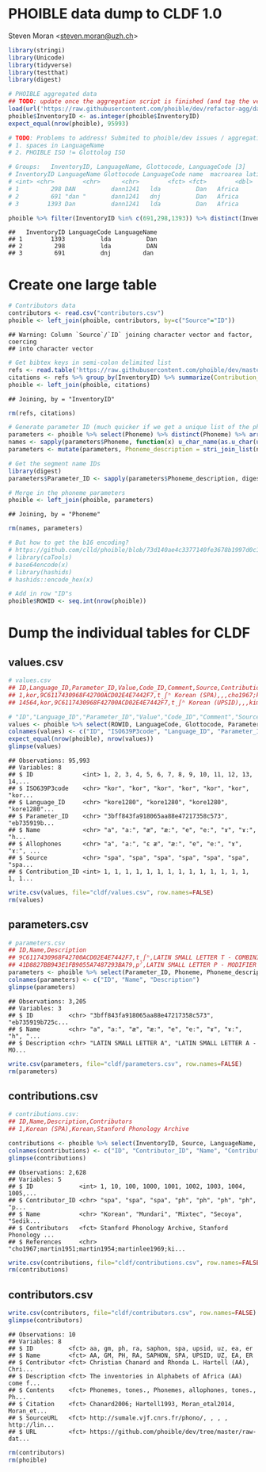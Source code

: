 PHOIBLE data dump to CLDF 1.0
================
Steven Moran &lt;<steven.moran@uzh.ch>&gt;

``` r
library(stringi)
library(Unicode)
library(tidyverse)
library(testthat)
library(digest)
```

``` r
# PHOIBLE aggregated data
## TODO: update once the aggregation script is finished (and tag the version)
load(url('https://raw.githubusercontent.com/phoible/dev/refactor-agg/data/phoible-by-phoneme.RData'))
phoible$InventoryID <- as.integer(phoible$InventoryID)
expect_equal(nrow(phoible), 95993)
```

``` r
# TODO: Problems to address! Submited to phoible/dev issues / aggregation PR.
# 1. spaces in LanguageName
# 2. PHOIBLE ISO != Glottolog ISO 

# Groups:   InventoryID, LanguageName, Glottocode, LanguageCode [3]
# InventoryID LanguageName Glottocode LanguageCode name  macroarea latitude longitude isocodes
# <int> <chr>        <chr>      <chr>        <fct> <fct>        <dbl>     <dbl> <fct>   
# 1         298 DAN          dann1241   lda          Dan   Africa        7.23     -8.25 daf     
# 2         691 "dan "       dann1241   dnj          Dan   Africa        7.23     -8.25 daf     
# 3        1393 Dan          dann1241   lda          Dan   Africa        7.23     -8.25 daf  

phoible %>% filter(InventoryID %in% c(691,298,1393)) %>% distinct(InventoryID, LanguageCode, LanguageName)
```

    ##   InventoryID LanguageCode LanguageName
    ## 1        1393          lda          Dan
    ## 2         298          lda          DAN
    ## 3         691          dnj         dan

Create one large table
======================

``` r
# Contributors data
contributors <- read.csv("contributors.csv")
phoible <- left_join(phoible, contributors, by=c("Source"="ID"))
```

    ## Warning: Column `Source`/`ID` joining character vector and factor, coercing
    ## into character vector

``` r
# Get bibtex keys in semi-colon delimited list
refs <- read.table('https://raw.githubusercontent.com/phoible/dev/master/mappings/InventoryID-Bibtex.tsv', sep="\t", header=T, stringsAsFactors=F)
citations <- refs %>% group_by(InventoryID) %>% summarize(Contribution_ID=tolower(paste(BibtexKey, collapse=";")))
phoible <- left_join(phoible, citations)
```

    ## Joining, by = "InventoryID"

``` r
rm(refs, citations)

# Generate parameter ID (much quicker if we get a unique list of the phonemes first)
parameters <- phoible %>% select(Phoneme) %>% distinct(Phoneme) %>% arrange(Phoneme)
names <- sapply(parameters$Phoneme, function(x) u_char_name(as.u_char(utf8ToInt(x))))
parameters <- mutate(parameters, Phoneme_description = stri_join_list(names, sep = " - "))

# Get the segment name IDs
library(digest)
parameters$Parameter_ID <- sapply(parameters$Phoneme_description, digest, algo="md5")

# Merge in the phoneme parameters
phoible <- left_join(phoible, parameters)
```

    ## Joining, by = "Phoneme"

``` r
rm(names, parameters)

# But how to get the b16 encoding?
# https://github.com/clld/phoible/blob/73d140ae4c3377140fe3678b1997d0c13d42ad41/phoible/scripts/initializedb.py#L353-L357
# library(caTools)
# base64encode(x)
# library(hashids)
# hashids::encode_hex(x)

# Add in row "ID"s
phoible$ROWID <- seq.int(nrow(phoible))
```

Dump the individual tables for CLDF
===================================

values.csv
----------

``` r
# values.csv
## ID,Language_ID,Parameter_ID,Value,Code_ID,Comment,Source,Contribution_ID
## 1,kor,9C6117430968F42700ACD02E4E7442F7,t̠ʃʰ Korean (SPA),,,cho1967;kim1972;martin1954;martinlee1969;martin1951;kim1968,1
## 14564,kor,9C6117430968F42700ACD02E4E7442F7,t̠ʃʰ Korean (UPSID),,,kim1986;martin1951;martinlee1969;martin1954;cho1967;kim1972,423

# "ID","Language_ID","Parameter_ID","Value","Code_ID","Comment","Source","Contribution_ID"
values <- phoible %>% select(ROWID, LanguageCode, Glottocode, Parameter_ID, Phoneme, Allophones, Source, InventoryID)
colnames(values) <- c("ID", "ISO639P3code", "Language_ID", "Parameter_ID", "Name", "Allophones", "Source", "Contribution_ID")
expect_equal(nrow(phoible), nrow(values))
glimpse(values)
```

    ## Observations: 95,993
    ## Variables: 8
    ## $ ID              <int> 1, 2, 3, 4, 5, 6, 7, 8, 9, 10, 11, 12, 13, 14,...
    ## $ ISO639P3code    <chr> "kor", "kor", "kor", "kor", "kor", "kor", "kor...
    ## $ Language_ID     <chr> "kore1280", "kore1280", "kore1280", "kore1280"...
    ## $ Parameter_ID    <chr> "3bff843fa918065aa88e47217358c573", "eb735919b...
    ## $ Name            <chr> "a", "aː", "æ", "æː", "e", "eː", "ɤ", "ɤː", "h...
    ## $ Allophones      <chr> "a", "aː", "ɛ æ", "æː", "e", "eː", "ɤ", "ɤː", ...
    ## $ Source          <chr> "spa", "spa", "spa", "spa", "spa", "spa", "spa...
    ## $ Contribution_ID <int> 1, 1, 1, 1, 1, 1, 1, 1, 1, 1, 1, 1, 1, 1, 1, 1...

``` r
write.csv(values, file="cldf/values.csv", row.names=FALSE)
rm(values)
```

parameters.csv
--------------

``` r
# parameters.csv
## ID,Name,Description
## 9C6117430968F42700ACD02E4E7442F7,t̠ʃʰ,LATIN SMALL LETTER T - COMBINING MINUS SIGN BELOW - LATIN SMALL LETTER ESH - MODIFIER LETTER SMALL H
## 41D8827BB943E1FB9055A7487293BA79,pˀ,LATIN SMALL LETTER P - MODIFIER LETTER GLOTTAL STOP
parameters <- phoible %>% select(Parameter_ID, Phoneme, Phoneme_description) %>% distinct()
colnames(parameters) <- c("ID", "Name", "Description")
glimpse(parameters)
```

    ## Observations: 3,205
    ## Variables: 3
    ## $ ID          <chr> "3bff843fa918065aa88e47217358c573", "eb735919b725c...
    ## $ Name        <chr> "a", "aː", "æ", "æː", "e", "eː", "ɤ", "ɤː", "h", "...
    ## $ Description <chr> "LATIN SMALL LETTER A", "LATIN SMALL LETTER A - MO...

``` r
write.csv(parameters, file="cldf/parameters.csv", row.names=FALSE)
rm(parameters)
```

contributions.csv
-----------------

``` r
# contributions.csv:
## ID,Name,Description,Contributors
## 1,Korean (SPA),Korean,Stanford Phonology Archive

contributions <- phoible %>% select(InventoryID, Source, LanguageName, Contributor, Contribution_ID) %>% distinct()
colnames(contributions) <- c("ID", "Contributor_ID", "Name", "Contributors", "References")
glimpse(contributions)
```

    ## Observations: 2,628
    ## Variables: 5
    ## $ ID             <int> 1, 10, 100, 1000, 1001, 1002, 1003, 1004, 1005,...
    ## $ Contributor_ID <chr> "spa", "spa", "spa", "ph", "ph", "ph", "ph", "p...
    ## $ Name           <chr> "Korean", "Mundari", "Mixtec", "Secoya", "Sedik...
    ## $ Contributors   <fct> Stanford Phonology Archive, Stanford Phonology ...
    ## $ References     <chr> "cho1967;martin1951;martin1954;martinlee1969;ki...

``` r
write.csv(contributions, file="cldf/contributions.csv", row.names=FALSE)
rm(contributions)
```

contributors.csv
----------------

``` r
write.csv(contributors, file="cldf/contributors.csv", row.names=FALSE)
glimpse(contributors)
```

    ## Observations: 10
    ## Variables: 8
    ## $ ID          <fct> aa, gm, ph, ra, saphon, spa, upsid, uz, ea, er
    ## $ Name        <fct> AA, GM, PH, RA, SAPHON, SPA, UPSID, UZ, EA, ER
    ## $ Contributor <fct> Christian Chanard and Rhonda L. Hartell (AA), Chri...
    ## $ Description <fct> The inventories in Alphabets of Africa (AA) come f...
    ## $ Contents    <fct> Phonemes, tones., Phonemes, allophones, tones., Ph...
    ## $ Citation    <fct> Chanard2006; Hartell1993, Moran_etal2014, Moran_et...
    ## $ SourceURL   <fct> http://sumale.vjf.cnrs.fr/phono/, , , , http://lin...
    ## $ URL         <fct> https://github.com/phoible/dev/tree/master/raw-dat...

``` r
rm(contributors)
rm(phoible)
```

